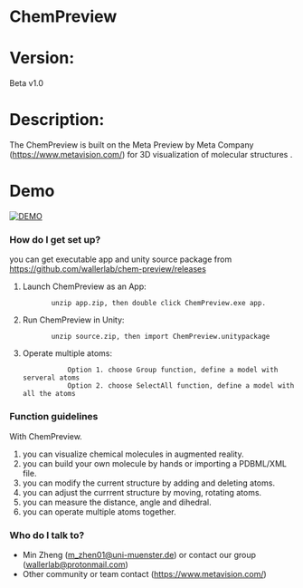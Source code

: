 # ChemPreview ###

# Version:
Beta v1.0

# Description:
The ChemPreview is built on the Meta Preview by Meta Company (https://www.metavision.com/) for 3D visualization of molecular structures .

# Demo
[![DEMO](https://cloud.githubusercontent.com/assets/13583117/18903279/784be8c4-8558-11e6-870a-09107cfef585.png)](http://www.youtube.com/watch?v=QasWFeNfq3k&feature=youtu.be)



### How do I get set up? ###


you can get executable app and unity source package from https://github.com/wallerlab/chem-preview/releases

1. Launch ChemPreview as an App: 

              unzip app.zip, then double click ChemPreview.exe app.


2. Run ChemPreview in Unity:

              unzip source.zip, then import ChemPreview.unitypackage    

3. Operate multiple atoms:

                  Option 1. choose Group function, define a model with serveral atoms    
                  Option 2. choose SelectAll function, define a model with all the atoms


  

### Function guidelines ###

With ChemPreview.

1. you can visualize chemical molecules in augmented reality.
2. you can build your own molecule by hands or importing a PDBML/XML file.
3. you can modify the current structure by adding and deleting atoms.
4. you can adjust the currrent structure by moving, rotating atoms.
5. you can measure the distance, angle and dihedral. 
6. you can operate multiple atoms together.

### Who do I talk to? ###

* Min Zheng (m_zhen01@uni-muenster.de) or contact our group (wallerlab@protonmail.com)
* Other community or team contact (https://www.metavision.com/)
